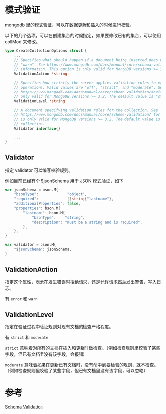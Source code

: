 # 模式验证
mongodb 里的模式验证，可以在数据更新和插入的时候进行校验。

以下的几个选项，可以在创建集合的时候指定，如果要修改已有的集合，可以使用 collMod 来修改。

```go
type CreateCollectionOptions struct {
	...
    // Specifies what should happen if a document being inserted does not pass validation. Valid values are "error" and
    // "warn". See https://www.mongodb.com/docs/manual/core/schema-validation/#accept-or-reject-invalid-documents for more
    // information. This option is only valid for MongoDB versions >= 3.2. The default value is "error".
    ValidationAction *string

    // Specifies how strictly the server applies validation rules to existing documents in the collection during update
    // operations. Valid values are "off", "strict", and "moderate". See
    // https://www.mongodb.com/docs/manual/core/schema-validation/#existing-documents for more information. This option is
    // only valid for MongoDB versions >= 3.2. The default value is "strict".
    ValidationLevel *string

    // A document specifying validation rules for the collection. See
    // https://www.mongodb.com/docs/manual/core/schema-validation/ for more information about schema validation. This option
    // is only valid for MongoDB versions >= 3.2. The default value is nil, meaning no validator will be used for the
    // collection.
    Validator interface{}

    ...
}

```
## Validator
指定 validator 可以编写校验规则。

例如目前已经有个 $jsonSchema 用于 JSON 模式验证，如下
```go
var jsonSchema = bson.M{
    "bsonType":             "object",
    "required":             []string{"lastname"},
    "additionalProperties": false,
    "properties": bson.M{
        "lastname": bson.M{
            "bsonType":    "string",
            "description": "must be a string and is required",
        },
    },
}

var validator = bson.M{
    "$jsonSchema": jsonSchema,
}
```

## ValidationAction
指定这个属性，表示在发生错误时拒绝请求，还是允许请求然后发出警告，写入日志。

有 `error` 和 `warn` 

## ValidationLevel
指定在验证过程中验证规则对现有文档的检查严格程度。

有 `strict` 和 `moderate`

`strict` 意味着对所有的文档在插入和更新时做检查。（例如检查规则里校验了某些字段，但已有文档里没有该字段，会报错）

`moderate` 意味着如果在更新已有文档时，没有命中到要检验的规则，就不检查。（例如检查规则里校验了某些字段，但已有文档里没有该字段，可以忽略）

# 参考
[Schema Validation](https://www.mongodb.com/docs/manual/core/schema-validation/)


